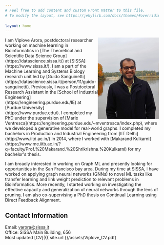 ```yaml
---
# Feel free to add content and custom Front Matter to this file.
# To modify the layout, see https://jekyllrb.com/docs/themes/#overriding-theme-defaults

layout: home
---
```

<img style="float: right;" src="Viplove.jpg" width="200" /> 
I am Viplove Arora, postdoctoral researcher working on machine learning in Bioinformatics in [The Theoretical and Scientific Data Science Group](https://datascience.sissa.it/) at [SISSA](https://www.sissa.it/). I am a part of the Machine Learning and Systems Biology research unit led by [Guido Sanguinetti](https://datascience.sissa.it/person/11/guido-sanguinetti). Previously, I was a Postdoctoral Research Assistant in the [School of Industrial Engineering](https://engineering.purdue.edu/IE) at [Purdue University](https://www.purdue.edu/). I completed my PhD under the supervision of [Mario Ventresca](https://engineering.purdue.edu/~mventresca/index.php), where we developed a generative model for real-world graphs. I completed my bachelors in Production and Industrial Engineering from [IIT Delhi](http://www.iitd.ac.in/) in 2014, where I worked with [Makarand Kulkarni](https://www.me.iitb.ac.in/?q=faculty/Prof.%20Makarand.%20Shrikrishna.%20Kulkarni) for my bachelor's thesis.  

I am broadly interested in working on Graph ML and presently looking for opportunities in the San Francisco bay area. During my time at SISSA, I have worked on applying graph neural networks (GNNs) to novel ML tasks like transfer learning and link weight prediction to relevant problems in Bioinformatics. More recently, I started working on investigating the effective capacity and generalization of neural networks through the lens of pruning. I am also co-supervising a PhD thesis on Continual Learning using Direct Feedback Alignment.

<!-- I am interested in developing conceptual, mathematical, and computational tools for modeling complex systems. My research interests include network science, machine learning, complex systems, algorithm design, simulation, multi-objective optimization, and mechanism design. -->

## Contact Information  
Email: varora@sissa.it  
Office: SISSA Main Building, 656  
Most updated [CV]({{ site.url }}/assets/Viplove_CV.pdf)